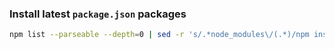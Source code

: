 ### Install latest `package.json` packages
``` bash
npm list --parseable --depth=0 | sed -r 's/.*node_modules\/(.*)/npm install \1@latest/g'
```

